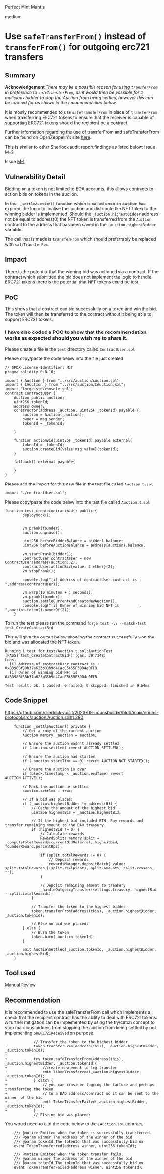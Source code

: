 Perfect Mint Mantis

medium

# Use `safeTransferFrom()` instead of `transferFrom()` for outgoing erc721 transfers

## Summary
**Acknowledgement**
*There may be a possible reason for using `transferFrom` in preference to  `safeTransferFrom`, as it would then be possible for a malicious bidder to stop the Auction from being settled, however this can be catered for as shown in the recommendation below.*

It is mostly recommended to use `safeTransferFrom` in place of `transferFrom` when transferring ERC721 tokens to ensure that the receiver is capable of supporting ERC721 tokens should the recipient be a contract.

Further information regarding the use of transferFrom and safeTransferFrom can be found on OpenZeppelin's site [here](https://docs.openzeppelin.com/contracts/4.x/api/token/erc721#IERC721-transferFrom-address-address-uint256-).

This is similar to other Sherlock audit report findings as listed below:
Issue [M-3](https://audits.sherlock.xyz/contests/18/report)

Issue [M-1](https://audits.sherlock.xyz/contests/3/report)

## Vulnerability Detail
Bidding on a token is not limited to EOA accounts, this allows contracts to action bids on tokens in the auction.

In the ` _settleAuction()` function which is called once an auction has expired, the logic to finalise the auction and distribute the NFT token to the winning bidder is implemented. Should the `_auction.highestBidder` address not be equal to address(0) the NFT token is transferred from the `Auction` contract to the address that has been saved in the `_auction.highestBidder` variable.

The call that is made is `transferFrom` which should preferrably be replaced with `safeTransferFom`.
## Impact
There is the potential that the winning bid was actioned via a contract. If the contract which submitted the bid does not implement the logic to handle ERC721 tokens there is the potential that NFT tokens could be lost.

## PoC
This shows that a contract can bid successfully on a token and win the bid. The token will then be transferred to the contract without it being able to support ERC721 tokens.
### I have also coded a POC to show that the recommendation works as expected should you wish me to share it.

Please create a file in the `test` directory called `ContractUser.sol`

Please copy/paste the code below into the file just created
```solidity
// SPDX-License-Identifier: MIT
pragma solidity 0.8.16;

import { Auction } from "../src/auction/Auction.sol";
import { IAuction } from "../src/auction/IAuction.sol";
import "forge-std/console.sol";
contract ContractUser {
    Auction public auction;    
    uint256 tokenId;
    address owner;
    constructor(address _auction, uint256 _tokenId) payable {
        auction = Auction(_auction);
        owner = msg.sender;
        tokenId = _tokenId;
        
    }

    function actionBid(uint256 _tokenId) payable external{
        tokenId = _tokenId;
        auction.createBid{value:msg.value}(tokenId);
    }
    
    fallback() external payable{
        
    }
}
```
Please add the import for this new file in the test file called `Auction.t.sol`
```solidity
import "./contractUser.sol";
```

Please copy/paste the code below into the test file called `Auction.t.sol`
```solidity
function test_CreateContractBid() public {
        deployMock();
        

        vm.prank(founder);
        auction.unpause();

        uint256 beforeBidderBalance = bidder1.balance;
        uint256 beforeAuctionBalance = address(auction).balance;

        vm.startPrank(bidder1);
        ContractUser contractUser = new ContractUser(address(auction),2);
        contractUser.actionBid{value: 3 ether}(2);
        vm.stopPrank();

        console.log("[i] Address of contractUser contract is : ",address(contractUser));
        
        vm.warp(10 minutes + 1 seconds);
        vm.prank(founder);
        auction.settleCurrentAndCreateNewAuction();
        console.log("[i] Owner of winning bid NFT is         : ",auction.token().ownerOf(2));
    }
```
To run the test please run the command `forge test -vv --match-test test_CreateContractBid`

This will give the output below showing the contract successfully won the bid and was allocated the NFT token.

```text
Running 1 test for test/Auction.t.sol:AuctionTest
[PASS] test_CreateContractBid() (gas: 3977348)
Logs:
  [i] Address of contractUser contract is :  0x8398Bf88b37a623b38b9d4CacE5655F39D4e0FEB
  [i] Owner of winning bid NFT is         :  0x8398Bf88b37a623b38b9d4CacE5655F39D4e0FEB

Test result: ok. 1 passed; 0 failed; 0 skipped; finished in 9.64ms
```
## Code Snippet
https://github.com/sherlock-audit/2023-09-nounsbuilder/blob/main/nouns-protocol/src/auction/Auction.sol#L280
```solidity
    function _settleAuction() private {
        // Get a copy of the current auction
        Auction memory _auction = auction;

        // Ensure the auction wasn't already settled
        if (auction.settled) revert AUCTION_SETTLED();

        // Ensure the auction had started
        if (_auction.startTime == 0) revert AUCTION_NOT_STARTED();

        // Ensure the auction is over
        if (block.timestamp < _auction.endTime) revert AUCTION_ACTIVE();

        // Mark the auction as settled
        auction.settled = true;

        // If a bid was placed:
        if (_auction.highestBidder != address(0)) {
            // Cache the amount of the highest bid
            uint256 highestBid = _auction.highestBid;

            // If the highest bid included ETH: Pay rewards and transfer remaining amount to the DAO treasury
            if (highestBid != 0) {
                // Calculate rewards
                RewardSplits memory split = _computeTotalRewards(currentBidReferral, highestBid, founderReward.percentBps);

                if (split.totalRewards != 0) {
                    // Deposit rewards
                    rewardsManager.depositBatch{ value: split.totalRewards }(split.recipients, split.amounts, split.reasons, "");
                }

                // Deposit remaining amount to treasury
                _handleOutgoingTransfer(settings.treasury, highestBid - split.totalRewards);
            }

            // Transfer the token to the highest bidder
            token.transferFrom(address(this), _auction.highestBidder, _auction.tokenId);

            // Else no bid was placed:
        } else {
            // Burn the token
            token.burn(_auction.tokenId);
        }

        emit AuctionSettled(_auction.tokenId, _auction.highestBidder, _auction.highestBid);
    }
```
## Tool used
Manual Review

## Recommendation
It is recommended to use the safeTransferFrom call which implements a check that the recipient contract has the ability to deal with ERC721 tokens. A further mitigation can be implemented by using the try/catch concept to stop malicious bidders from stopping the auction from being settled by not implementing `onERC721Received` on purpose.

```solidity
             // Transfer the token to the highest bidder
-            token.transferFrom(address(this), _auction.highestBidder, _auction.tokenId);
-
+            try token.safeTransferFrom(address(this), _auction.highestBidder, _auction.tokenId){
+                //create new event to log transfer
+                emit TokenTransferred(_auction.highestBidder, _auction.tokenId);
+            } catch {
+                // you can consider logging the failure and perhaps transferring the token
+                // to a DAO address/contract so it can be sent to the winner of the bid
+                emit TokenTransferFailed(_auction.highestBidder, _auction.tokenId);
+            }
             // Else no bid was placed:
```
You would need to add the code below to the `IAuction.sol` contract.
```solidity
    /// @notice Emitted when the token is successfully transferred.
    /// @param winner The address of the winner of the bid
    /// @param tokenId The tokenId that was successfully bid on
    event TokenTransferred(address winner, uint256 tokenId);

    /// @notice Emitted when the token transfer fails.
    /// @param winner The address of the winner of the bid
    /// @param tokenId The tokenId that was successfully bid on
    event TokenTransferFailed(address winner, uint256 tokenId);
```
